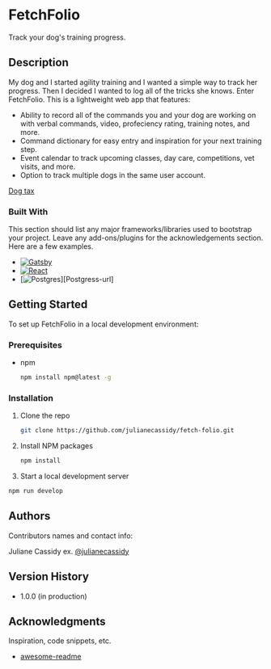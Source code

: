 # FetchFolio

Track your dog's training progress.

## Description

My dog and I started agility training and I wanted a simple way to track her progress. Then I decided I wanted to log all of the tricks she knows. Enter FetchFolio. This is a lightweight web app that features:

- Ability to record all of the commands you and your dog are working on with verbal commands, video, profeciency rating, training notes, and more.
- Command dictionary for easy entry and inspiration for your next training step.
- Event calendar to track upcoming classes, day care, competitions, vet visits, and more.
- Option to track multiple dogs in the same user account.

[Dog tax](/indy.jpg)

### Built With

This section should list any major frameworks/libraries used to bootstrap your project. Leave any add-ons/plugins for the acknowledgements section. Here are a few examples.

* [![Gatsby][Gatsby.js]][Gatsby-url]
* [![React][React.js]][React-url]
* [![Postgres][PostgresSQL.org]][Postgress-url]

## Getting Started

To set up FetchFolio in a local development environment:

### Prerequisites

* npm
  ```sh
  npm install npm@latest -g

### Installation

1. Clone the repo
   ```sh
   git clone https://github.com/julianecassidy/fetch-folio.git
   ```
2. Install NPM packages
   ```sh
   npm install
   ```
3. Start a local development server
  ```sh
  npm run develop
  ```

<!-- ## Help

Any advise for common problems or issues.
```
command to run if program contains helper info
``` -->

## Authors

Contributors names and contact info:

Juliane Cassidy
ex. [@julianecassidy](https://github.com/julianecassidy)

## Version History

* 1.0.0 (in production)

<!-- ## License

This project is licensed under the [NAME HERE] License - see the LICENSE.md file for details -->

## Acknowledgments

Inspiration, code snippets, etc.
* [awesome-readme](https://github.com/matiassingers/awesome-readme)



<!-- MARKDOWN LINKS & IMAGES -->
<!-- https://www.markdownguide.org/basic-syntax/#reference-style-links -->
[contributors-shield]: https://img.shields.io/github/contributors/othneildrew/Best-README-Template.svg?style=for-the-badge
[contributors-url]: https://github.com/othneildrew/Best-README-Template/graphs/contributors
[forks-shield]: https://img.shields.io/github/forks/othneildrew/Best-README-Template.svg?style=for-the-badge
[forks-url]: https://github.com/othneildrew/Best-README-Template/network/members
[stars-shield]: https://img.shields.io/github/stars/othneildrew/Best-README-Template.svg?style=for-the-badge
[stars-url]: https://github.com/othneildrew/Best-README-Template/stargazers
[issues-shield]: https://img.shields.io/github/issues/othneildrew/Best-README-Template.svg?style=for-the-badge
[issues-url]: https://github.com/othneildrew/Best-README-Template/issues
[license-shield]: https://img.shields.io/github/license/othneildrew/Best-README-Template.svg?style=for-the-badge
[license-url]: https://github.com/othneildrew/Best-README-Template/blob/master/LICENSE.txt
[linkedin-shield]: https://img.shields.io/badge/-LinkedIn-black.svg?style=for-the-badge&logo=linkedin&colorB=555
[linkedin-url]: https://linkedin.com/in/othneildrew
[product-screenshot]: images/screenshot.png
[Next.js]: https://img.shields.io/badge/next.js-000000?style=for-the-badge&logo=nextdotjs&logoColor=white
[Next-url]: https://nextjs.org/
[Gatsby.js]: https://img.shields.io/badge/Gatsby-663399?style=for-the-badge&logo=gatsby&logoColor=white
[Gatsby-url]: https://www.gatsbyjs.com/
[React.js]:  	https://img.shields.io/badge/React-20232A?style=for-the-badge&logo=react&logoColor=61DAFB
[React-url]: https://reactjs.org/
[Vue.js]: https://img.shields.io/badge/Vue.js-35495E?style=for-the-badge&logo=vuedotjs&logoColor=4FC08D
[Vue-url]: https://vuejs.org/
[Angular.io]: https://img.shields.io/badge/Angular-DD0031?style=for-the-badge&logo=angular&logoColor=white
[Angular-url]: https://angular.io/
[Svelte.dev]: https://img.shields.io/badge/Svelte-4A4A55?style=for-the-badge&logo=svelte&logoColor=FF3E00
[Svelte-url]: https://svelte.dev/
[Laravel.com]: https://img.shields.io/badge/Laravel-FF2D20?style=for-the-badge&logo=laravel&logoColor=white
[Laravel-url]: https://laravel.com
[Bootstrap.com]: https://img.shields.io/badge/Bootstrap-563D7C?style=for-the-badge&logo=bootstrap&logoColor=white
[Bootstrap-url]: https://getbootstrap.com
[JQuery.com]: https://img.shields.io/badge/jQuery-0769AD?style=for-the-badge&logo=jquery&logoColor=white
[JQuery-url]: https://jquery.com 
[PostgresSQL.org]: https://img.shields.io/badge/PostgreSQL-316192?style=for-the-badge&logo=postgresql&logoColor=white
[Postgres-url]: https://www.postgresql.org/